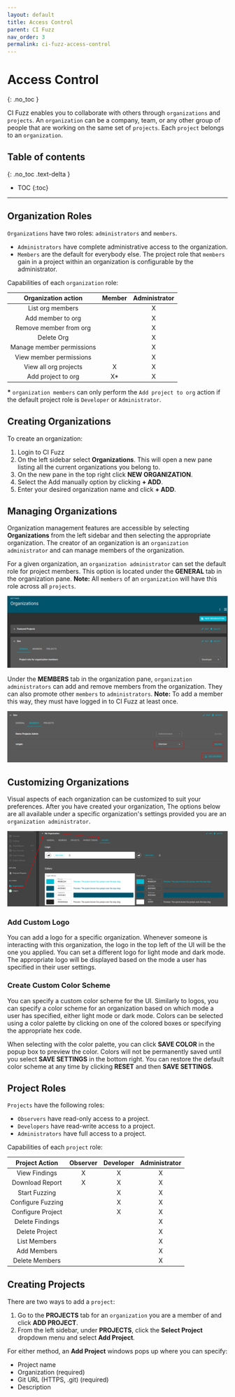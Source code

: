 ```yaml
---
layout: default
title: Access Control
parent: CI Fuzz
nav_order: 3
permalink: ci-fuzz-access-control
---
```

# **Access Control**
{: .no_toc }

CI Fuzz enables you to collaborate with others through `organizations` and `projects`. An `organization` can be a company, team, or any other group of people that are working on the same set of `projects`. Each `project` belongs to an `organization`. 

## Table of contents
{: .no_toc .text-delta }

- TOC
{:toc}

---

## Organization Roles

`Organizations` have two roles: `administrators` and `members`.

*   `Administrators` have complete administrative access to the organization.  
*   `Members` are the default for everybody else. The project role that `members` gain in a project within an organization is configurable by the administrator.

Capabilities of each `organization` role:

| Organization action       | Member    | Administrator |
| :-----------------------: | :-------: | :-----------: |
| List org members          |           |       X       |
| Add member to org         |           |       X       |
| Remove member from org    |           |       X       |
| Delete Org                |           |       X       |
| Manage member permissions |           |       X       |
| View member permissions   |           |       X       |
| View all org projects     |     X     |       X       |
| Add project to org        |     X*    |       X       |

**\*** `organization members` can only perform the `Add project to org` action if the default project role is `Developer` or `Administrator`.


## Creating Organizations

To create an organization:

1. Login to CI Fuzz
2. On the left sidebar select **Organizations**. This will open a new pane listing all the current organizations you belong to.
3. On the new pane in the top right click **NEW ORGANIZATION**.
4. Select the Add manually option by clicking **+ ADD**. 
5. Enter your desired organization name and click **+ ADD**.

## Managing Organizations

Organization management features are accessible by selecting **Organizations** from the left sidebar and then selecting the appropriate organization. The creator of an organization is an `organization administrator` and can manage members of the organization. 

For a given organization, an `organization administrator` can set the default role for project members. This option is located under the **GENERAL** tab in the organization pane. **Note:** All `members` of an `organization` will have this role across all `projects`.

![](/assets/images/ci-fuzz-access-control/set-default-project-role.png)

Under the **MEMBERS** tab in the organization pane, `organization administrators` can add and remove members from the organization. They can also promote other `members` to `administrators`. **Note:** To add a member this way, they must have logged in to CI Fuzz at least once.

![](/assets/images/ci-fuzz-access-control/manage-members.png)

## Customizing Organizations

Visual aspects of each organization can be customized to suit your preferences. After you have created your organization, The options below are all available under a specific organization's settings provided you are an `organization administrator`.

![](/assets/images/ci-fuzz-customize-organizations.png)

### Add Custom Logo

You can add a logo for a specific organization. Whenever someone is interacting with this organization, the logo in the top left of the UI will be the one you applied. You can set a different logo for light mode and dark mode. The appropriate logo will be displayed based on the mode a user has specified in their user settings.

### Create Custom Color Scheme

You can specify a custom color scheme for the UI. Similarly to logos, you can specify a color scheme for an organization based on which mode a user has specified, either light mode or dark mode. Colors can be selected using a color palette by clicking on one of the colored boxes or specifying the appropriate hex code. 

When selecting with the color palette, you can click **SAVE COLOR** in the popup box to preview the color. Colors will not be permanently saved until you select **SAVE SETTINGS** in the bottom right. You can restore the default color scheme at any time by clicking **RESET** and then **SAVE SETTINGS**.


## Project Roles

`Projects` have the following roles:

*   `Observers` have read-only access to a project.
*   `Developers` have read-write access to a project.
*   `Administrators` have full access to a project.

Capabilities of each `project` role:

| Project Action    	| Observer 	| Developer 	| Administrator 	|
| :-------------------:	| :-------:	| :-----------:	| :---------------:	|
| View Findings     	|     X    	|     X     	|       X       	|
| Download Report  	    |     X    	|     X     	|       X       	|
| Start Fuzzing   	    |          	|     X     	|       X       	|
| Configure Fuzzing	    |          	|     X     	|       X       	|
| Configure Project	    |          	|     X     	|       X       	|
| Delete Findings  	    |          	|           	|       X       	|
| Delete Project  	    |          	|           	|       X       	|
| List Members   	    |          	|           	|       X       	|
| Add Members    	    |          	|           	|       X       	|
| Delete Members  	    |          	|           	|       X       	|

## Creating Projects

There are two ways to add a `project`:

1. Go to the **PROJECTS** tab for an `organization` you are a member of and click **ADD PROJECT**.
2. From the left sidebar, under **PROJECTS**, click the **Select Project** dropdown menu and select **Add Project**.

For either method, an **Add Project** windows pops up where you can specify:

* Project name
* Organization (required)
* Git URL (HTTPS, .git) (required)
* Description